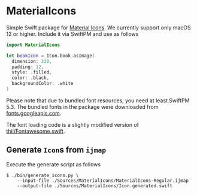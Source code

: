 # MaterialIcons

Simple Swift package for [Material Icons][material-icons]. We currently support only macOS 12 or higher. 
Include it via SwiftPM and use as follows

```swift
import MaterialIcons

let bookIcon = Icon.book.asImage(
  dimension: 320,
  padding: 12,
  style: .filled,
  color: .black,
  backgroundColor: .white
)
```

Please note that due to bundled font resources, you need at least SwiftPM 5.3.
The bundled fonts in the package were downloaded from [fonts.googleapis.com][font-download-link].

The font loading code is a slightly modified version of [thii/Fontawesome.swift][thii-fontawesome].

## Generate `Icon`s from `ijmap`

Execute the generate script as follows

```
$ ./bin/generate_icons.py \
    --input-file ./Sources/MaterialIcons/MaterialIcons-Regular.ijmap
    --output-file ./Sources/MaterialIcons/Icon.generated.swift
```

[material-icons]: https://material.io/resources/icons
[font-download-link]: https://fonts.googleapis.com/css?family=Material+Icons|Material+Icons+Outlined|Material+Icons+Two+Tone|Material+Icons+Round|Material+Icons+Sharp
[thii-fontawesome]: https://github.com/thii/FontAwesome.swift

